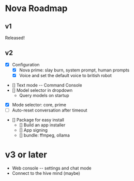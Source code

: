 # Nova Roadmap

## v1
Released!

## v2 
- [x] Configuration
    - [x] Nova prime: slay burn, system prompt, human prompts
    - [x] Voice and set the default voice to british robot
- [] Text mode -- Command Console
- [] Model selector in dropdown
    - Query models on startup
- [x] Mode selector: core, prime
- [ ] Auto-reset conversation after timeout
- [] Package for easy install
    - [] Build an app installer
    - [] App signing
    - [] bundle: ffmpeg, ollama

# v3 or later
- Web console -- settings and chat mode
- Connect to the hive mind (maybe)
